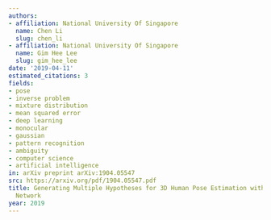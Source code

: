 ```yaml
---
authors:
- affiliation: National University Of Singapore
  name: Chen Li
  slug: chen_li
- affiliation: National University Of Singapore
  name: Gim Hee Lee
  slug: gim_hee_lee
date: '2019-04-11'
estimated_citations: 3
fields:
- pose
- inverse problem
- mixture distribution
- mean squared error
- deep learning
- monocular
- gaussian
- pattern recognition
- ambiguity
- computer science
- artificial intelligence
in: arXiv preprint arXiv:1904.05547
src: https://arxiv.org/pdf/1904.05547.pdf
title: Generating Multiple Hypotheses for 3D Human Pose Estimation with Mixture Density
  Network
year: 2019
---
```

